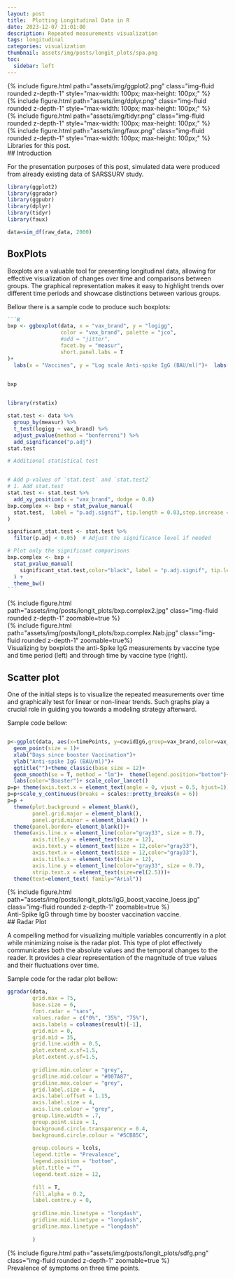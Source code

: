 ```yaml
---
layout: post
title:  Plotting Longitudinal Data in R
date: 2023-12-07 21:01:00
description: Repeated measurements visualization
tags: longitudinal
categories: visualization
thumbnail: assets/img/posts/longit_plots/spa.png
toc:
  sidebar: left
---
```


<div class="row mt-4">
    <div class="col-6 col-sm-3 mt-4 mt-md-0">
        {% include figure.html path="assets/img/ggplot2.png" class="img-fluid rounded z-depth-1" style="max-width: 100px; max-height: 100px;"  %}
    </div>
    <div class="col-6 col-sm-3 mt-4 mt-md-0">
        {% include figure.html path="assets/img/dplyr.png" class="img-fluid rounded z-depth-1" style="max-width: 100px; max-height: 100px;"  %}
    </div>
    <div class="col-6 col-sm-3 mt-4 mt-md-0">
        {% include figure.html path="assets/img/tidyr.png" class="img-fluid rounded z-depth-1" style="max-width: 100px; max-height: 100px;"  %}
    </div>
    <div class="col-6 col-sm-3 mt-4 mt-md-0">
        {% include figure.html path="assets/img/faux.png" class="img-fluid rounded z-depth-1" style="max-width: 100px; max-height: 100px;"  %}
    </div>
</div>
<div class="caption">
    Libraries for this post.
</div>
## Introduction

For the presentation purposes of this post, simulated data were produced from already existing data of SARSSURV study.
```R
library(ggplot2)
library(ggradar)
library(ggpubr)
library(dplyr)
library(tidyr)
library(faux)

data=sim_df(raw_data, 2000)
```
## BoxPlots

Boxplots are a valuable tool for presenting longitudinal data, allowing for effective visualization of changes over time and comparisons between groups. The graphical representation makes it easy to highlight trends over different time periods and showcase distinctions between various groups.

Bellow there is a sample code to produce such boxplots:

````markdown
```R
bxp <- ggboxplot(data, x = "vax_brand", y = "logigg",
                 color = "vax_brand", palette = "jco",
                 #add = "jitter",
                 facet.by = "measur", 
                 short.panel.labs = T
)+
  labs(x = "Vaccines", y = "Log scale Anti-spike IgG (BAU/ml)")+  labs(color = "Vaccines")
 

bxp


library(rstatix)

stat.test <- data %>%
  group_by(measur) %>%
  t_test(logigg ~ vax_brand) %>%
  adjust_pvalue(method = "bonferroni") %>%
  add_significance("p.adj")
stat.test

# Additional statistical test


# Add p-values of `stat.test` and `stat.test2`
# 1. Add stat.test
stat.test <- stat.test %>%
  add_xy_position(x = "vax_brand", dodge = 0.8)
bxp.complex <- bxp + stat_pvalue_manual(
  stat.test,  label = "p.adj.signif", tip.length = 0.03,step.increase = 0.1
)

significant_stat.test <- stat.test %>%
  filter(p.adj < 0.05)  # Adjust the significance level if needed

# Plot only the significant comparisons
bxp.complex <- bxp +
  stat_pvalue_manual(
    significant_stat.test,color="black", label = "p.adj.signif", tip.length = 0.02
  ) +
  theme_bw()
```
````


<div class="row mt-3">
    <div class="col-sm mt-3 mt-md-0">
        {% include figure.html path="assets/img/posts/longit_plots/bxp.complex2.jpg" class="img-fluid rounded z-depth-1" zoomable=true %}
    </div>
  <div class="col-sm mt-3 mt-md-0">
        {% include figure.html path="assets/img/posts/longit_plots/bxp.complex.Nab.jpg" class="img-fluid rounded z-depth-1" zoomable=true%}
    </div>
</div>
<div class="caption">
    Visualizing by boxplots the anti-Spike IgG measurements by vaccine type and time period (left) and through time by vaccine type (right).
</div>

## Scatter plot

One of the initial steps is to visualize the repeated measurements over time and graphically test for linear or non-linear trends. Such graphs play a crucial role in guiding you towards a modeling strategy afterward.

Sample code bellow:

```R

p<-ggplot(data, aes(x=timePoints, y=covidIgG,group=vax_brand,color=vax_brand)) + 
  geom_point(size = 1)+
  xlab("Days since booster Vaccination")+
  ylab("Anti-spike IgG (BAU/ml)")+
  ggtitle("")+theme_classic(base_size = 12)+
  geom_smooth(se = T, method = "lm")+  theme(legend.position="bottom")+
  labs(color="Booster")+ scale_color_lancet()
p=p+ theme(axis.text.x = element_text(angle = 0, vjust = 0.5, hjust=1))+ theme(legend.text = element_text(size = 8))
p=p+scale_y_continuous(breaks = scales::pretty_breaks(n = 6))
p=p + 
  theme(plot.background = element_blank(),
        panel.grid.major = element_blank(),
        panel.grid.minor = element_blank() )+
  theme(panel.border= element_blank())+
  theme(axis.line.x = element_line(color="gray33", size = 0.7),
        axis.title.y = element_text(size = 12),
        axis.text.y = element_text(size = 12,color="gray33"),
        axis.text.x = element_text(size = 12,color="gray33"),
        axis.title.x = element_text(size = 12),
        axis.line.y = element_line(color="gray33", size = 0.7),
        strip.text.x = element_text(size=rel(2.5)))+
  theme(text=element_text( family="Arial"))
```

<div class="row mt-3">
        {% include figure.html path="assets/img/posts/longit_plots/IgG_boost_vaccine_loess.jpg" class="img-fluid rounded z-depth-1" zoomable=true %}
    </div>
  <div class="caption">
    Anti-Spike IgG through time by booster vaccination vaccine.
</div>
## Radar Plot

A compelling method for visualizing multiple variables concurrently in a plot while minimizing noise is the radar plot. This type of plot effectively communicates both the absolute values and the temporal changes to the reader. It provides a clear representation of the magnitude of true values and their fluctuations over time.

 Sample code for the radar plot bellow:
```R
ggradar(data,
        grid.max = 75,
        base.size = 6,
        font.radar = "sans",
        values.radar = c("0%", "35%", "75%"),
        axis.labels = colnames(result)[-1],
        grid.min = 0,
        grid.mid = 35,
        grid.line.width = 0.5,
        plot.extent.x.sf=1.5,
        plot.extent.y.sf=1.5,
        
        gridline.min.colour = "grey",
        gridline.mid.colour = "#007A87",
        gridline.max.colour = "grey",
        grid.label.size = 4,
        axis.label.offset = 1.15,
        axis.label.size = 4,
        axis.line.colour = "grey",
        group.line.width = .7,
        group.point.size = 1,
        background.circle.transparency = 0.4,
        background.circle.colour = "#5CB85C",
        
        group.colours = lcols,
        legend.title = "Prevalence",
        legend.position = "bottom",
        plot.title = "",
        legend.text.size = 12,
        
        fill = T,
        fill.alpha = 0.2,
        label.centre.y = 0,
        
        gridline.min.linetype = "longdash",
        gridline.mid.linetype = "longdash",
        gridline.max.linetype = "longdash"
        
        )
```

  <div class="row mt-3">
        {% include figure.html path="assets/img/posts/longit_plots/sdfg.png" class="img-fluid rounded z-depth-1" zoomable=true %}
    </div>
<div class="caption">
    Prevalence of symptoms on three time points.
</div>